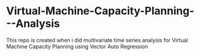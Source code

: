 # Virtual-Machine-Capacity-Planning---Analysis
This repo is created when i did multivariate time series analysis for Virtual Machine Capacity Planning using Vector Auto Regression
